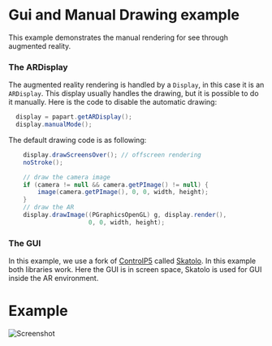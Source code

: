 # Gui and Manual Drawing example

This example demonstrates the manual rendering for see through
augmented reality.


### The ARDisplay

The augmented reality rendering is handled by a `Display`, in this
case it is an `ARDisplay`. This display usually handles the drawing,
but it is possible to do it manually. Here is the code to disable the
automatic drawing:

``` java
  display = papart.getARDisplay();
  display.manualMode();
```

The default drawing code is as following:

``` java
    display.drawScreensOver(); // offscreen rendering
    noStroke();

    // draw the camera image
    if (camera != null && camera.getPImage() != null) {
        image(camera.getPImage(), 0, 0, width, height);
    }
    // draw the AR
    display.drawImage((PGraphicsOpenGL) g, display.render(),
                      0, 0, width, height);
```

### The GUI

In this example, we use a fork of [ControlP5](https://github.com/sojamo/controlp5) called [Skatolo](https://github.com/poqudrof/Skatolo). In this example
both libraries work. Here the GUI is in screen space, Skatolo is used for GUI inside the AR environment.


# Example

![Screenshot](https://github.com/potioc/Papart-examples/blob/master/papart-examples/Camera/SeeThroughGUI/screenshot.png)
